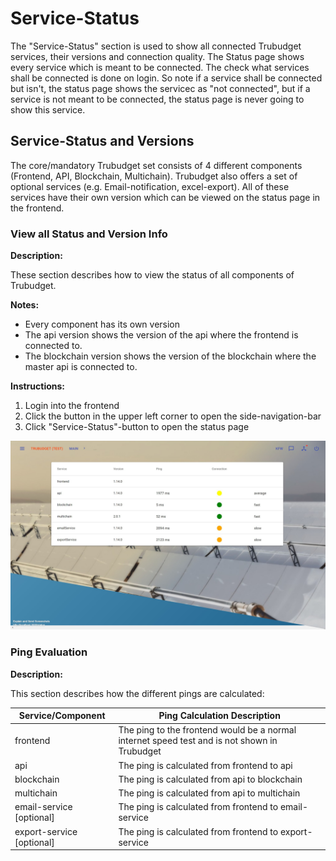 # Service-Status

The "Service-Status" section is used to show all connected Trubudget services, their versions and connection quality. The Status page shows every service which is meant to be connected. The check what services shall be connected is done on login. So note if a service shall be connected but isn't, the status page shows the servicec as "not connected", but if a service is not meant to be connected, the status page is never going to show this service.

## Service-Status and Versions

The core/mandatory Trubudget set consists of 4 different components (Frontend, API, Blockchain, Multichain). Trubudget also offers a set of optional services (e.g. Email-notification, excel-export). All of these services have their own version which can be viewed on the status page in the frontend.

### View all Status and Version Info

**Description:**

These section describes how to view the status of all components of Trubudget.

**Notes:**

- Every component has its own version
- The api version shows the version of the api where the frontend is connected to.
- The blockchain version shows the version of the blockchain where the master api is connected to.

**Instructions:**

1. Login into the frontend
1. Click the button in the upper left corner to open the side-navigation-bar
1. Click "Service-Status"-button to open the status page

![show status page](../../uploads/Screenshots/status_page.jpg)

### Ping Evaluation

**Description:**

This section describes how the different pings are calculated:

| Service/Component         | Ping Calculation Description                                                                 |
| ------------------------- | -------------------------------------------------------------------------------------------- |
| frontend                  | The ping to the frontend would be a normal internet speed test and is not shown in Trubudget |
| api                       | The ping is calculated from frontend to api                                                  |
| blockchain                | The ping is calculated from api to blockchain                                                |
| multichain                | The ping is calculated from api to multichain                                                |
| email-service [optional]  | The ping is calculated from frontend to email-service                                        |
| export-service [optional] | The ping is calculated from frontend to export-service                                       |
